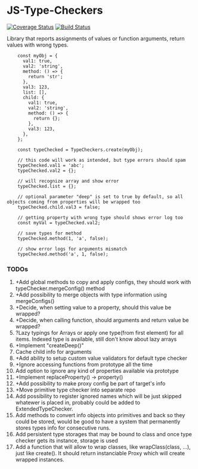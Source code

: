 # JS-Type-Checkers

[![Coverage Status](https://coveralls.io/repos/github/burdiuz/js-type-checkers/badge.svg?branch=master)](https://coveralls.io/github/burdiuz/js-type-checkers?branch=master)
[![Build Status](https://travis-ci.org/burdiuz/js-type-checkers.svg?branch=master)](https://travis-ci.org/burdiuz/js-type-checkers)




Library that reports assignments of values or function arguments, return values with wrong types.
```
    const myObj = {
      val1: true,
      val2: 'string',
      method: () => {
        return 'str';
      },
      val3: 123,
      list: [],
      child: {
        val1: true,
        val2: 'string',
        method: () => {
          return {};
        },
        val3: 123,
      },
    };

    const typeChecked = TypeCheckers.create(myObj);

    // this code will work as intended, but type errors should spam
    typeChecked.val1 = 'abc';
    typeChecked.val2 = {};

    // will recognize array and show error
    typeChecked.list = {};

    // optional parameter "deep" is set to true by default, so all objects coming from properties will be wrapped too
    typeChecked.child.val3 = false;

    // getting property with wrong type should shows error log too
    const myVal = typeChecked.val2;

    // save types for method
    typeChecked.method(1, 'a', false);

    // show error logs for arguments mismatch
    typeChecked.method('a', 1, false);
```

### TODOs
1.  +Add global methods to copy and apply configs, they should work with typeChecker.mergeConfig() method
2.  +Add possibility to merge objects with type information using mergeConfigs()
3.  +Decide, when setting value to a property, should this value be wrapped?
4.  +Decide, when calling function, should arguments and return value be wrapped?
5.  ?Lazy typings for Arrays or apply one type(from first element) for all items.
    Indexed type is available, still don't know about lazy arrays
6.  +Implement "createDeep()"
7.  Cache child info for arguments
8.  +Add ability to setup custom value validators for default type checker
9.  +Ignore accessing functions from prototype all the time
10. Add option to ignore any kind of properties available via prototype
11. +Implement replaceProperty() -> property()
12. +Add possibility to make proxy config be part of target's info
13. +Move primitive type checker into separate repo
14. Add possibility to register ignored names which will be just skipped whatewer is placed in, probably could be added to ExtendedTypeChecker.
15. Add methods to convert info objects into primitives and back so they could be stored, would be good to have a system that permanently stores types info for consecutive runs.
16. Add persistent type storages that may be bound to class and once type checker gets its instance, storage is used
17. Add a function that will allow to wrap classes, like wrapClass(class, ...), just like create(). It should return instanciable Proxy which will create wrapped instances.
